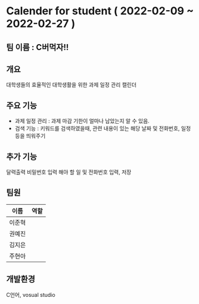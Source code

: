 # Calender for student ( 2022-02-09 ~ 2022-02-27 )

## 팀 이름 : C버먹자!!



## 개요

대학생들의 효율적인 대학생활을 위한 과제 일정 관리 캘린더



## 주요 기능

- 과제 일정 관리 : 과제 마감 기한이 얼마나 남았는지 알 수 있음.
- 검색 기능 : 키워드를 검색하였을때, 관련 내용이 있는 해당 날짜 및 전화번호, 일정 등을 띄워주기



## 추가 기능 

달력출력
비밀번호 입력
해야 할 일 및 전화번호 입력, 저장


   
## 팀원
이름|역할
---|---
이준혁|
권예진|
김지은|	
주현아|

## 개발환경

C언어, vosual studio
